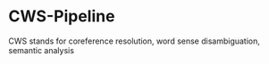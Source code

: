 # CWS-Pipeline

CWS stands for coreference resolution, word sense disambiguation, semantic analysis
